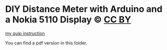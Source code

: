# DIY Distance Meter with Arduino and a Nokia 5110 Display © [CC BY](http://creativecommons.org/licenses/by/4.0)

[my quip instruction](https://quip.com/1umrATSFijzB/DIY-Distance-Meter-with-Arduino-and-a-Nokia-5110-Display-CC-BY)

You can find a pdf version in this folder.
